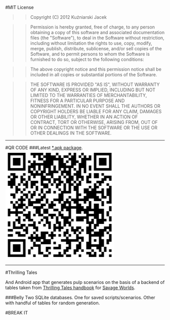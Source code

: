 #MIT License
>>Copyright (C) 2012 Kuźniarski Jacek

>>Permission is hereby granted, free of charge, to any person obtaining a copy of this software and associated documentation files (the "Software"), to deal in the Software without restriction, including without limitation the rights to use, copy, modify, merge, publish, distribute, sublicense, and/or sell copies of the Software, and to permit persons to whom the Software is furnished to do so, subject to the following conditions:

>>The above copyright notice and this permission notice shall be included in all copies or substantial portions of the Software.

>>THE SOFTWARE IS PROVIDED "AS IS", WITHOUT WARRANTY OF ANY KIND, EXPRESS OR IMPLIED, INCLUDING BUT NOT LIMITED TO THE WARRANTIES OF MERCHANTABILITY, FITNESS FOR A PARTICULAR PURPOSE AND NONINFRINGEMENT. IN NO EVENT SHALL THE AUTHORS OR COPYRIGHT HOLDERS BE LIABLE FOR ANY CLAIM, DAMAGES OR OTHER LIABILITY, WHETHER IN AN ACTION OF CONTRACT, TORT OR OTHERWISE, ARISING FROM, OUT OF OR IN CONNECTION WITH THE SOFTWARE OR THE USE OR OTHER DEALINGS IN THE SOFTWARE.

----
#QR CODE
###Latest [*.apk package](https://github.com/bhm/Thrilling-Tales/blob/master/bin/ThrillingTales.apk "Package").
![QRCODE](/qrcode.png "QRCODE")

----
#Thrilling Tales

And Android app that generates pulp scenarios on the basis of a backend of tables taken from [Thrilling Tales handbook](http://rpg.drivethrustuff.com/product/64454/Thrilling-Tales-2nd-Edition-(Savage-Worlds)) for [Savage Worlds](http://en.wikipedia.org/wiki/Savage_Worlds).

###Belly
Two SQLite databases. One for saved scripts/scenarios. Other with handful of tables for random generation.

#BREAK IT